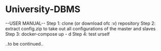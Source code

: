 # University-DBMS
--USER MANUAL--
Step 1: clone (or download ofc :v) repository
Step 2: extract config.zip to take out all configurations of the master and slaves
Step 3: docker-compose up - d
Step 4: test urself

..to be continued..
